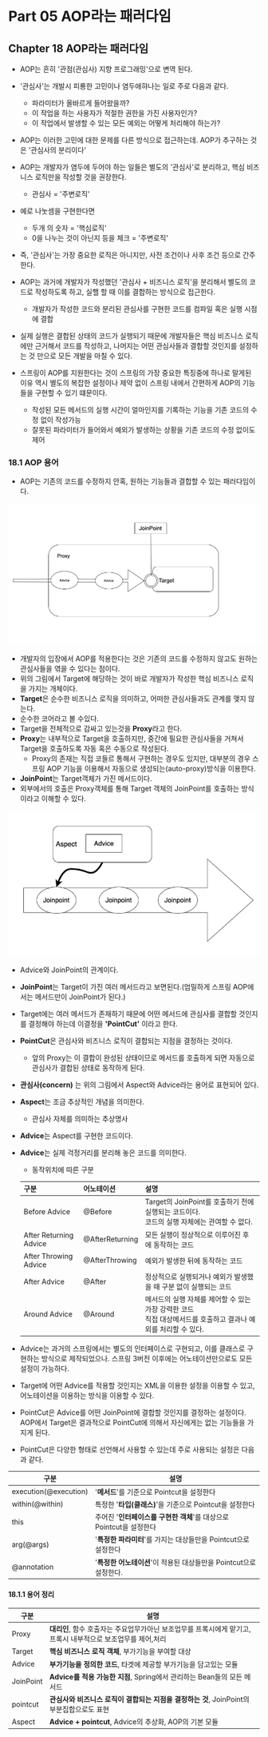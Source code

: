 # **Part 05** AOP라는 패러다임

## **Chapter 18** AOP라는 패러다임

 - AOP는 흔히 '관점(관심사) 지향 프로그래밍'으로 변역 된다.
 - '관심사'는 개발시 피룡한 고민이나 염두애햐나는 일로 주로 다음과 같다.
    - 파라미터가 올바르게 들어왔을까?
    - 이 작업을 하는 사용자가 적절한 권한을 가진 사용자인가?
    - 이 작업에서 발생할 수 있는 모든 예외는 어떻게 처리해야 하는가?

 - AOP는 이러한 고민에 대한 문제를 다른 방식으로 접근하는데. AOP가 추구하는 것은 '관심사의 분리이다'
 - AOP는 개발자가 염두에 두어야 하는 일들은 별도의 '관심사'로 분리하고, 핵심 비즈니스 로직만을 작성할 것을 권장한다.
    - 관심사 = '주변로직'

 - 예로 나눗셈을 구현한다면
    - 두개 의 숫자 = '핵심로직'
    - 0을 나누는 것이 아닌지 등을 체크 = '주변로직'

 - 즉, '관심사'는 가장 중요한 로직은 아니지만, 사전 조건이나 사후 조건 등으로 간주한다.
 - AOP는 과거에 개발자가 작성했던 '관심사 + 비즈니스 로직'을 분리해서 별도의 코드로 작성하도록 하고, 실핼 할 때 이를 결합하는 방식으로 접근한다.
    - 개발자가 작성한 코드와 분리된 관심사를 구현한 코드를 컴파일 혹은 실행 시점에 결합

- 실제 실행은 결합된 상태의 코드가 실행되기 때문에 개발자들은 핵심 비즈니스 로직에만 근거해서 코드를 작성하고, 나머지는 어떤 관심사들과 결합할 것인지를 설정하는 것 만으로 모든 개발을 마칠 수 있다.

- 스프링이 AOP를 지원한다는 것이 스프링의 가장 중요한 특징중에 하나로 말게된 이유 역시 별도의 복잡한 설정이나 제약 없이 스프링 내에서 간편하게 AOP의 기능들을 구현할 수 있기 떄문이다.
    - 작성된 모든 메서드의 실행 시간이 얼마인지를 기록하는 기능을 기존 코드의 수정 없이 작성가능
    - 잘못된 파라미터가 들어와서 예외가 발생하는 상황을 기존 코드의 수정 없이도 제어

### 18.1 AOP 용어

 - AOP는 기존의 코드를 수정하지 안혹, 원하는 기능들과 결합할 수 있는 패러다임이다.

 <img src="../img/AOP_Picture.png"></br>

  - 개발자의 입장에서 AOP를 적용한다는 것은 기존의 코드를 수정하지 않고도 원하는 관심사들을 엮을 수 있다는 점이다.
  - 위의 그림에서 Target에 해당하는 것이 바로 개발자가 작성한 핵심 비즈니스 로직을 가지는 개체이다.
  - **Target**은 순수한 비즈니스 로직을 의미하고, 어떠한 관심사들과도 관계를 맺지 않는다.
  - 순수한 코어라고 볼 수있다.
  - Target을 전체적으로 감싸고 있는것을 **Proxy**라고 한다.
  - **Proxy**는 내부적으로 Target을 호출하지만, 중간에 필요한 관심사들을 거쳐서 Target을 호출하도록 자동 혹은 수동으로 작성된다.
    - Proxy의 존재는 직접 코들르 통해서 구현하는 경우도 있지만, 대부분의 경우 스프링 AOP 기능을 이용해서 자동으로 생성되는(auto-proxy)방식을 이용한다.
  - **JoinPoint**는 Target객체가 가진 메서드이다.
 - 외부에서의 호출은 Proxy객체를 통해 Target 객체의 JoinPoint를 호출하는 방식이라고 이해할 수 있다.

 <img src="../img/AOP_Picture2.png"></br>

  - Advice와 JoinPoint의 관계이다.
  - **JoinPoint**는 Target이 가진 여러 메서드라고 보면된다.(엄밀하게 스프링 AOP에서는 메서드만이 JoinPoint가 된다.)
  - Target에는 여러 메서드가 존재하기 때문에 어떤 메서드에 관심사를 결합할 것인지를 결정해야 하는데 이결정을 **'PointCut'** 이라고 한다.
  - **PointCut**은 관심사와 비즈니스 로직이 결합되는 지점을 결정하는 것이다.
    - 앞의 Proxy는 이 결합이 완성된 상태이므로 메서드를 호출하게 되면 자동으로 관심사가 결합된 상태로 동작하게 된다.
  - **관심사(concern)** 는 위의 그림에서 Aspect와 Advice라는 용어로 표현되어 있다.
  - **Aspect**는 조금 추상적인 개념을 의미한다.
    - 관심사 자체를 의미하는 추상명사
  - **Advice**는 Aspect를 구현한 코드이다.
  - **Advice**는 실제 걱정거리를 분리해 놓은 코드를 의미한다.
    - 동작위치에 따른 구분
    
    |구분|어노테이션|설명|
    |--|--|--|
    |Before Advice|@Before| Target의 JoinPoint를 호출하기 전에 실행되는 코드이다.</br> 코드의 실행 자체에는 관여할 수 없다.
    |After Returning Advice |@AfterReturning| 모든 실행이 정상적으로 이루어진 후 에 동작하는 코드|
    |After Throwing Advice |@AfterThrowing| 예외가 발생한 뒤에 동작하는 코드|
    |After Advice |@After| 정상적으로 실행되거나 예외가 발생했을 때 구분 없이 실행되는 코드|
    |Around Advice|@Around| 메서드의 실행 자체를 제어할 수 있는 가장 강력한 코드</br>직접 대상메서드를 호출하고 결과나 예외를 처리할 수 있다.
 - Advice는 과거의 스프링에서는 별도의 인터페이스로 구현되고, 이를 클래스로 구현하는 방식으로 제작되었으나. 스프링 3버전 이후에는 어노테이션만으로도 모든 설정이 가능하다.
 - Target에 어떤 Advice를 적용할 것인지는 XML을 이용한 설정을 이용할 수 있고, 어노테이션을 이용하는 방식을 이용할 수 있다.
 - PointCut은 Advice를 어떤 JoinPoint에 결합할 것인지를 결정하는 설정이다. AOP에서 Target은 결과적으로 PointCut에 의해서 자신에게는 없는 기능들을 가지게 된다.
 - PointCut은 다양한 형태로 선언해서 사용할 수 있는데 주로 사용되는 설정은 다음과 같다.

 |구분|설명|
 |--|---|
 |execution(@execution)| '**메서드**'를 기준으로 Pointcut을 설정한다|
 |within(@within)|특정한 '**타입(클래스)**'을 기준으로 Pointcut을 설정한다|
 |this|주어진 '**인터페이스를 구현한 객체**'를 대상으로 Pointcut을 설정한다|
 |arg(@args)|'**특정한 파라미터**'를 가지는 대상들만을 Pointcut으로 설정한다|
 |@annotation|'**특정한 어노테이션**'이 적용된 대상들만을 Pointcut으로 설정한다.|

 #### 18.1.1 용어 정리
 |구분|설명
|---|---
|Proxy|**대리인**, 함수 호출자는 주요업무가아닌 보조업무를 프록시에게 맡기고, 프록시 내부적으로 보조업무를 제어,처리
|Target| **핵심 비즈니스 로직 객체**, 부가기능을 부여할 대상
|Advice| **부가기능을 정의한 코드**, 타겟에 제공할 부가기능을 담고있는 모듈
|JoinPoint| **Advice를 적용 가능한 지점**, Spring에서 관리하는 Bean들의 모든 메서드
|pointcut| **관심사와 비즈니스 로직이 결합되는 지점을 결정하는 것**, JoinPoint의 부분집합으로도 표현
|Aspect| **Advice + pointcut**, Advice의 추상화, AOP의 기본 모듈